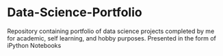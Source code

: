 # Data-Science-Portfolio
Repository containing portfolio of data science projects completed by me for academic, self learning, and hobby purposes. Presented in the form of iPython Notebooks
